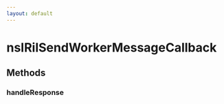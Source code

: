 ```yaml
---
layout: default
---
```


# nsIRilSendWorkerMessageCallback #

## Methods ##

### handleResponse ###
